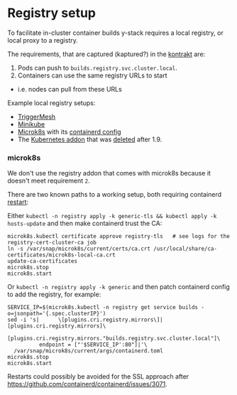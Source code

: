 # Registry setup

To facilitate in-cluster container builds y-stack requires a local registry,
or local proxy to a registry.

The requirements, that are captured (kaptured?) in the [kontrakt](./kontrakt) are:
 1. Pods can push to `builds.registry.svc.cluster.local`.
 2. Containers can use the same registry URLs to start
   - i.e. nodes can pull from these URLs

Example local registry setups:
 * [TriggerMesh](https://github.com/triggermesh/knative-local-registry)
 * [Minikube](https://github.com/kubernetes/minikube/tree/v1.1.1/deploy/addons/registry)
 * [Microk8s](https://github.com/ubuntu/microk8s/blob/1.14/microk8s-resources/actions/registry.yaml) with its [containerd config](https://github.com/ubuntu/microk8s/blob/1.14/microk8s-resources/default-args/containerd-template.toml#L52)
 * The [Kubernetes addon](https://github.com/kubernetes/kubernetes/tree/release-1.9/cluster/addons/registry) that was [deleted](https://github.com/kubernetes/kubernetes/commit/d6918bbbc0402fc81a53479f4b61b836d7c33a29#diff-f3d84c54d8980e52df246570a5c71041) after 1.9.


### microk8s

We don't use the registry addon that comes with microk8s because it doesn't meet requirement `2`.

There are two known paths to a working setup, both requiring containerd [restart](https://microk8s.io/docs/working):

Either `kubectl -n registry apply -k generic-tls && kubectl apply -k hosts-update` and then make containerd trust the CA:

```
microk8s.kubectl certificate approve registry-tls   # see logs for the registry-cert-cluster-ca job
ln -s /var/snap/microk8s/current/certs/ca.crt /usr/local/share/ca-certificates/microk8s-local-ca.crt
update-ca-certificates
microk8s.stop
microk8s.start
```

Or `kubectl -n registry apply -k generic` and then patch containerd config to add the registry, for example:

```
SERVICE_IP=$(microk8s.kubectl -n registry get service builds -o=jsonpath='{.spec.clusterIP}')
sed -i 's|      \[plugins.cri.registry.mirrors\]|      [plugins.cri.registry.mirrors]\
        [plugins.cri.registry.mirrors."builds.registry.svc.cluster.local"]\
          endpoint = ["'$SERVICE_IP':80"]|'\
  /var/snap/microk8s/current/args/containerd.toml
microk8s.stop
microk8s.start
```

Restarts could possibly be avoided for the SSL approach after https://github.com/containerd/containerd/issues/3071.
